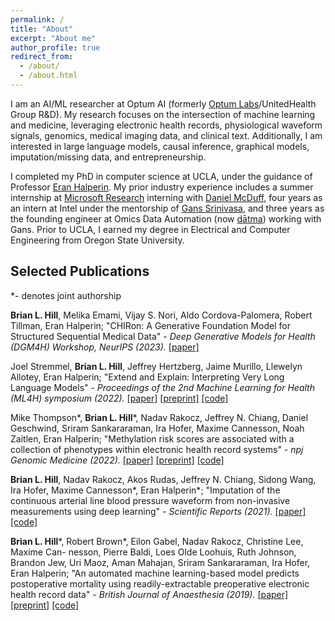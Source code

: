 ```yaml
---
permalink: /
title: "About"
excerpt: "About me"
author_profile: true
redirect_from: 
  - /about/
  - /about.html
---
```


I am an AI/ML researcher at Optum AI (formerly [Optum Labs](https://www.optumlabs.com)/UnitedHealth Group R&D). My research focuses on the intersection of machine learning and medicine, leveraging electronic health records, physiological waveform signals, genomics, medical imaging data, and clinical text. Additionally, I am interested in large language models, causal inference, graphical models, imputation/missing data, and entrepreneurship.

I completed my PhD in computer science at UCLA, under the guidance of Professor [Eran Halperin](https://www.eranhalperingenomics.com).
My prior industry experience includes a summer internship at [Microsoft Research](https://www.microsoft.com/en-us/research/) interning with [Daniel McDuff](http://alumni.media.mit.edu/~djmcduff/), four years as an intern at Intel under the mentorship of [Gans Srinivasa](https://www.linkedin.com/in/gans-srinivasa-oda/), and three years as the founding engineer at Omics Data Automation (now [dātma](https://www.datma.com)) working with Gans. Prior to UCLA, I earned my degree in Electrical and Computer Engineering from Oregon State University.


## Selected Publications

*- denotes joint authorship

**Brian L. Hill**, Melika Emami, Vijay S. Nori, Aldo Cordova-Palomera, Robert Tillman, Eran Halperin; "CHIRon: A Generative Foundation Model for Structured Sequential Medical Data" - *Deep Generative Models for Health (DGM4H) Workshop, NeurIPS (2023).*
[[paper]](https://openreview.net/forum?id=qV1sBPrfRL)

Joel Stremmel, **Brian L. Hill**, Jeffrey Hertzberg, Jaime Murillo, Llewelyn Allotey, Eran Halperin; "Extend and Explain: Interpreting Very Long Language Models" - *Proceedings of the 2nd Machine Learning for Health (ML4H) symposium (2022).*
[[paper]](https://proceedings.mlr.press/v193/stremmel22a.html) [[preprint]](https://arxiv.org/abs/2209.01174) [[code]](https://github.com/Optum/long-medical-document-lms)

Mike Thompson\*, **Brian L. Hill**\*, Nadav Rakocz, Jeffrey N. Chiang, Daniel Geschwind, Sriram Sankararaman, Ira Hofer, Maxime Cannesson, Noah Zaitlen, Eran Halperin; "Methylation risk scores are associated with a collection of phenotypes within electronic health record systems" - *npj Genomic Medicine (2022).*
[[paper]](https://www.nature.com/articles/s41525-022-00320-1) [[preprint]](https://www.medrxiv.org/content/10.1101/2022.02.07.22270047v1) [[code]](https://github.com/cozygene/EHR_MRS_UCLA)

**Brian L. Hill**, Nadav Rakocz, Akos Rudas, Jeffrey N. Chiang, Sidong Wang, Ira Hofer, Maxime Cannesson\*, Eran Halperin\*; "Imputation of the continuous arterial line blood pressure waveform from non-invasive measurements using deep learning" - *Scientific Reports (2021).*
[[paper]](https://www.nature.com/articles/s41598-021-94913-y) [[code]](https://github.com/brianhill11/ABPImputation)

**Brian L. Hill**\*, Robert Brown\*, Eilon Gabel, Nadav Rakocz, Christine Lee, Maxime Can- nesson, Pierre Baldi, Loes Olde Loohuis, Ruth Johnson, Brandon Jew, Uri Maoz, Aman Mahajan, Sriram Sankararaman, Ira Hofer, Eran Halperin; "An automated machine learning-based model predicts postoperative mortality using readily-extractable preoperative electronic health record data" - *British Journal of Anaesthesia (2019).* 
[[paper]](https://www.sciencedirect.com/science/article/pii/S0007091219306464) [[preprint]](https://www.biorxiv.org/content/10.1101/329813v2.full) [[code]](https://github.com/brianhill11/PreopMortalityPrediction)
